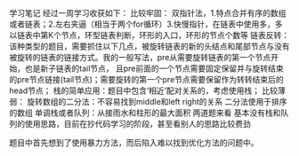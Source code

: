 学习笔记
经过一周学习收获如下：
比较牢固：
双指针法，1.特点合并有序的数组或者链表；2.左右夹逼（相当于两个for循环）3.快慢指针，在链表中使用多，多以链表中第K个节点，环型链表判断，环形的入口，环形的节点个数等
链表反转：该种类型的题目，需要抓住以下几点，被旋转链表的新的头结点和尾部节点与没有被旋转的链表的链接方式。我的一般写法，pre从需要旋转链表的第一个节点开始，也是新子链表的tail节点，
	且pre前面的一个节点需要固定保留并与旋转结束的pre节点链接(tail节点)；需要旋转的第一个pre节点需要保留作为转转结束后的head节点；
栈的简单应用：题目中包含‘相近’配对关系的，考虑使用栈；
比较薄弱：
旋转数组的二分法：不容易找到middle和left right的关系
二分法使用于排序的数组
单调栈或者队列：从接雨水和柱形的最大面积 两道题来看 基本没有栈和队列的使用思路，目前在抄代码学习的阶段，甚至看别人的思路比较费劲

题目中首先想到了使用暴力方法，而后陷入难以找到优化方法的问题中。

